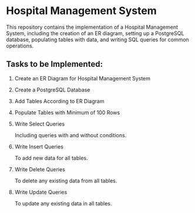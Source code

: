 # Hospital Management System

This repository contains the implementation of a Hospital Management System, including the creation of an ER diagram, setting up a PostgreSQL database, populating tables with data, and writing SQL queries for common operations.

## **Tasks to be Implemented:**

1. Create an ER Diagram for Hospital Management System
2. Create a PostgreSQL Database
3. Add Tables According to ER Diagram
4. Populate Tables with Minimum of 100 Rows
5. Write Select Queries

   Including queries with and without conditions.

6. Write Insert Queries

   To add new data for all tables.

7. Write Delete Queries

   To delete any existing data from all tables.

8. Write Update Queries

   To update any existing data in all tables.
